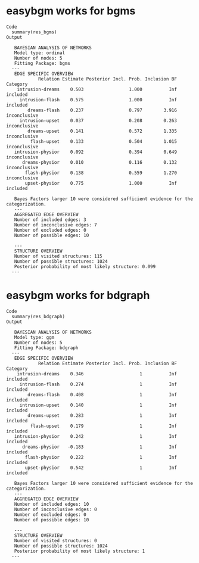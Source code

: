 # easybgm works for bgms

    Code
      summary(res_bgms)
    Output
      
       BAYESIAN ANALYSIS OF NETWORKS 
       Model type: ordinal 
       Number of nodes: 5 
       Fitting Package: bgms 
      --- 
       EDGE SPECIFIC OVERVIEW 
                Relation Estimate Posterior Incl. Prob. Inclusion BF     Category
        intrusion-dreams    0.503                 1.000          Inf     included
         intrusion-flash    0.575                 1.000          Inf     included
            dreams-flash    0.237                 0.797        3.916 inconclusive
         intrusion-upset    0.037                 0.208        0.263 inconclusive
            dreams-upset    0.141                 0.572        1.335 inconclusive
             flash-upset    0.133                 0.504        1.015 inconclusive
       intrusion-physior    0.092                 0.394        0.649 inconclusive
          dreams-physior    0.010                 0.116        0.132 inconclusive
           flash-physior    0.138                 0.559        1.270 inconclusive
           upset-physior    0.775                 1.000          Inf     included
      
       Bayes Factors larger 10 were considered sufficient evidence for the categorization. 
       --- 
       AGGREGATED EDGE OVERVIEW 
       Number of included edges: 3 
       Number of inconclusive edges: 7 
       Number of excluded edges: 0 
       Number of possible edges: 10 
       
       --- 
       STRUCTURE OVERVIEW 
       Number of visited structures: 115 
       Number of possible structures: 1024 
       Posterior probability of most likely structure: 0.099 
      ---

# easybgm works for bdgraph

    Code
      summary(res_bdgraph)
    Output
      
       BAYESIAN ANALYSIS OF NETWORKS 
       Model type: ggm 
       Number of nodes: 5 
       Fitting Package: bdgraph 
      --- 
       EDGE SPECIFIC OVERVIEW 
                Relation Estimate Posterior Incl. Prob. Inclusion BF Category
        intrusion-dreams    0.346                     1          Inf included
         intrusion-flash    0.274                     1          Inf included
            dreams-flash    0.408                     1          Inf included
         intrusion-upset    0.140                     1          Inf included
            dreams-upset    0.283                     1          Inf included
             flash-upset    0.179                     1          Inf included
       intrusion-physior    0.242                     1          Inf included
          dreams-physior   -0.183                     1          Inf included
           flash-physior    0.222                     1          Inf included
           upset-physior    0.542                     1          Inf included
      
       Bayes Factors larger 10 were considered sufficient evidence for the categorization. 
       --- 
       AGGREGATED EDGE OVERVIEW 
       Number of included edges: 10 
       Number of inconclusive edges: 0 
       Number of excluded edges: 0 
       Number of possible edges: 10 
       
       --- 
       STRUCTURE OVERVIEW 
       Number of visited structures: 0 
       Number of possible structures: 1024 
       Posterior probability of most likely structure: 1 
      ---


